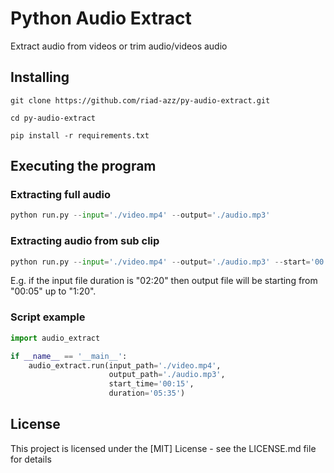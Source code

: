 # Python Audio Extract

Extract audio from videos or trim audio/videos audio

## Installing

```
git clone https://github.com/riad-azz/py-audio-extract.git
```

```
cd py-audio-extract
```

```
pip install -r requirements.txt
```

## Executing the program 

### Extracting full audio

```python
python run.py --input='./video.mp4' --output='./audio.mp3'
```

### Extracting audio from sub clip

```python
python run.py --input='./video.mp4' --output='./audio.mp3' --start='00:05' --duration='01:15'
```

E.g. if the input file duration is "02:20" then output file will be starting from "00:05" up to "1:20".

### Script example

```python
import audio_extract

if __name__ == '__main__':
    audio_extract.run(input_path='./video.mp4',
                      output_path='./audio.mp3',
                      start_time='00:15',
                      duration='05:35')
```

## License 

This project is licensed under the [MIT] License - see the LICENSE.md file for details